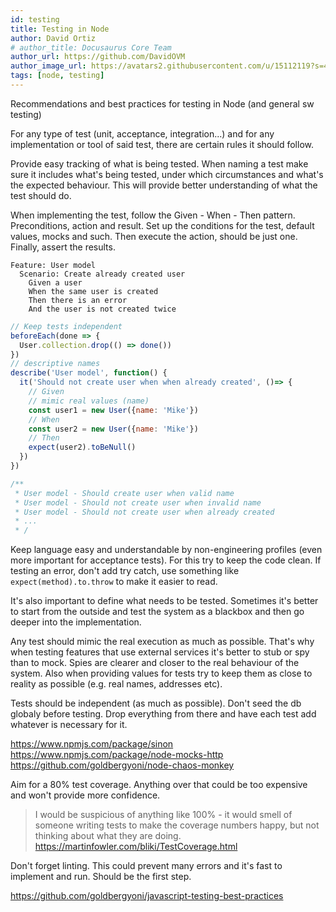 ```yaml
---
id: testing
title: Testing in Node
author: David Ortiz
# author_title: Docusaurus Core Team
author_url: https://github.com/DavidOVM
author_image_url: https://avatars2.githubusercontent.com/u/15112119?s=460&u=87d77526d3584da629e60e6cf8c5f65b0f9749c7&v=4
tags: [node, testing]
---
```


Recommendations and best practices for testing in Node (and general sw testing)

For any type of test (unit, acceptance, integration...) and for any implementation or tool of said test, there are certain rules it should follow.

Provide easy tracking of what is being tested. When naming a test make sure it includes what's being tested, under which circumstances and what's the expected behaviour. This will provide better understanding of what the test should do.

When implementing the test, follow the Given - When - Then pattern. Preconditions, action and result. Set up the conditions for the test, default values, mocks and such. Then execute the action, should be just one. Finally, assert the results.

``` gherkin
Feature: User model
  Scenario: Create already created user
    Given a user
    When the same user is created
    Then there is an error
    And the user is not created twice
```

``` js
// Keep tests independent
beforeEach(done => {
  User.collection.drop(() => done())
})
// descriptive names
describe('User model', function() {
  it('Should not create user when when already created', ()=> {
    // Given
    // mimic real values (name)
    const user1 = new User({name: 'Mike'})
    // When
    const user2 = new User({name: 'Mike'})
    // Then
    expect(user2).toBeNull()
  })
})

/**
 * User model - Should create user when valid name
 * User model - Should not create user when invalid name
 * User model - Should not create user when already created
 * ...
 * /
```

Keep language easy and understandable by non-engineering profiles (even more important for acceptance tests). For this try to keep the code clean. If testing an error, don't add try catch, use something like `expect(method).to.throw` to make it easier to read.

It's also important to define what needs to be tested. Sometimes it's better to start from the outside and test the system as a blackbox and then go deeper into the implementation.

Any test should mimic the real execution as much as possible. That's why when testing features that use external services it's better to stub or spy than to mock. Spies are clearer and closer to the real behaviour of the system. Also when providing values for tests try to keep them as close to reality as possible (e.g. real names, addresses etc).

Tests should be independent (as much as possible). Don't seed the db globaly before testing. Drop everything from there and have each test add whatever is necessary for it.

<https://www.npmjs.com/package/sinon>
<https://www.npmjs.com/package/node-mocks-http>
<https://github.com/goldbergyoni/node-chaos-monkey>

Aim for a 80% test coverage. Anything over that could be too expensive and won't provide more confidence.
> I would be suspicious of anything like 100% - it would smell of someone writing tests to make the coverage numbers happy, but not thinking about what they are doing.
<https://martinfowler.com/bliki/TestCoverage.html>

Don't forget linting. This could prevent many errors and it's fast to implement and run. Should be the first step.

<https://github.com/goldbergyoni/javascript-testing-best-practices>
